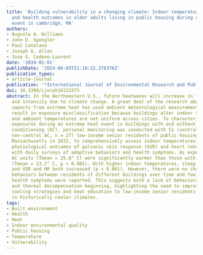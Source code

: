 ```yaml
---
title: 'Building vulnerability in a changing climate: Indoor temperature exposures
  and health outcomes in older adults living in public housing during an extreme heat
  event in cambridge, MA'
authors:
- Augusta A. Williams
- John D. Spengler
- Paul Catalano
- Joseph G. Allen
- Jose G. Cedeno-Laurent
date: '2019-01-01'
publishDate: '2024-06-05T21:10:22.376376Z'
publication_types:
- article-journal
publication: '*International Journal of Environmental Research and Public Health*'
doi: 10.3390/ijerph16132373
abstract: In the Northeastern U.S., future heatwaves will increase in frequency, duration,
  and intensity due to climate change. A great deal of the research about the health
  impacts from extreme heat has used ambient meteorological measurements, which can
  result in exposure misclassification because buildings alter indoor temperatures
  and ambient temperatures are not uniform across cities. To characterize indoor temperature
  exposures during an extreme heat event in buildings with and without central air
  conditioning (AC), personal monitoring was conducted with 51 (central AC, n = 24;
  non-central AC, n = 27) low-income senior residents of public housing in Cambridge,
  Massachusetts in 2015, to comprehensively assess indoor temperatures, sleep, and
  physiological outcomes of galvanic skin response (GSR) and heart rate (HR), along
  with daily surveys of adaptive behaviors and health symptoms. As expected, non-central
  AC units (Tmean = 25.6° C) were significantly warmer than those with central AC
  (Tmean = 23.2° C, p < 0.001). With higher indoor temperatures, sleep was more disrupted
  and GSR and HR both increased (p < 0.001). However, there were no changes in hydration
  behaviors between residents of different buildings over time and few moderate/several
  health symptoms were reported. This suggests both a lack of behavioral adaptation
  and thermal decompensation beginning, highlighting the need to improve building
  cooling strategies and heat education to low-income senior residents, especially
  in historically cooler climates.
tags:
- Built environment
- Health
- Heat
- Indoor environmental quality
- Public housing
- Temperature
- Vulnerability
---
```


